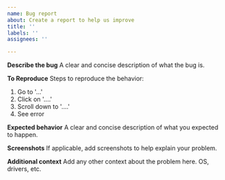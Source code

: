 ```yaml
---
name: Bug report
about: Create a report to help us improve
title: ''
labels: ''
assignees: ''

---
```


<!---
###########################################################################

IMPORTANT: READ FIRST!

If you have any questions please do not open issue, rather:

 - If you have quick question, ask on Discord: https://discord.gg/9eMbv7J
 - Ask in dicussions: https://github.com/bkaradzic/bgfx/discussions
 - Search documentation: https://bkaradzic.github.io/bgfx/

Issue tracker is **ONLY** used for reporting bugs. New features should be discussed on our Discord channel: https://discord.gg/9eMbv7J

###########################################################################
-->

**Describe the bug**
A clear and concise description of what the bug is.

**To Reproduce**
Steps to reproduce the behavior:
1. Go to '...'
2. Click on '....'
3. Scroll down to '....'
4. See error

**Expected behavior**
A clear and concise description of what you expected to happen.

**Screenshots**
If applicable, add screenshots to help explain your problem.

**Additional context**
Add any other context about the problem here. OS, drivers, etc.
